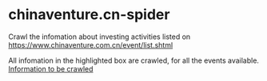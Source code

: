 # chinaventure.cn-spider
Crawl the infomation about investing activities listed on https://www.chinaventure.com.cn/event/list.shtml <br />

All infomation in the highlighted box are crawled, for all the events available. <br />
[Information to be crawled](pics/input.png)
